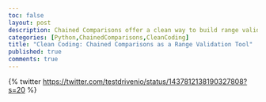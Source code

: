 ```yaml
---
toc: false
layout: post
description: Chained Comparisons offer a clean way to build range validators.
categories: [Python,ChainedComparisons,CleanCoding]
title: "Clean Coding: Chained Comparisons as a Range Validation Tool"
published: true
comments: true
---
```

{% twitter https://twitter.com/testdrivenio/status/1437812138190327808?s=20 %}

